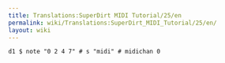 ```yaml
---
title: Translations:SuperDirt MIDI Tutorial/25/en
permalink: wiki/Translations:SuperDirt_MIDI_Tutorial/25/en/
layout: wiki
---
```


    d1 $ note "0 2 4 7" # s "midi" # midichan 0
